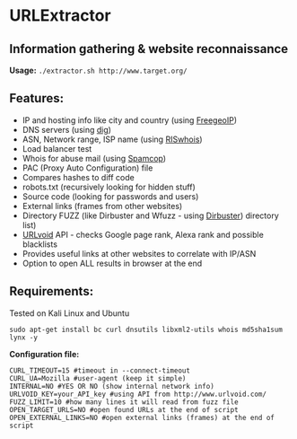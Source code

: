 # URLExtractor

Information gathering & website reconnaissance
------

**Usage:**
`./extractor.sh http://www.target.org/`


Features:
------

* IP and hosting info like city and country (using [FreegeoIP](http://freegeoip.net/))
* DNS servers (using [dig](http://packages.ubuntu.com/precise/dnsutils))
* ASN, Network range, ISP name (using [RISwhois](https://www.ripe.net/analyse/archived-projects/ris-tools-web-interfaces/riswhois))
* Load balancer test
* Whois for abuse mail (using [Spamcop](https://www.spamcop.net/))
* PAC (Proxy Auto Configuration) file
* Compares hashes to diff code
* robots.txt (recursively looking for hidden stuff)
* Source code (looking for passwords and users)
* External links (frames from other websites)
* Directory FUZZ (like Dirbuster and Wfuzz - using [Dirbuster](https://www.owasp.org/index.php/Category:OWASP_DirBuster_Project)) directory list)
* [URLvoid](http://www.urlvoid.com/) API - checks Google page rank, Alexa rank and possible blacklists 
* Provides useful links at other websites to correlate with IP/ASN
* Option to open ALL results in browser at the end



Requirements:
------

Tested on Kali Linux and Ubuntu
```
sudo apt-get install bc curl dnsutils libxml2-utils whois md5sha1sum lynx -y
```

**Configuration file:**
```
CURL_TIMEOUT=15 #timeout in --connect-timeout
CURL_UA=Mozilla #user-agent (keep it simple)
INTERNAL=NO #YES OR NO (show internal network info)
URLVOID_KEY=your_API_key #using API from http://www.urlvoid.com/
FUZZ_LIMIT=10 #how many lines it will read from fuzz file
OPEN_TARGET_URLS=NO #open found URLs at the end of script
OPEN_EXTERNAL_LINKS=NO #open external links (frames) at the end of script
```

